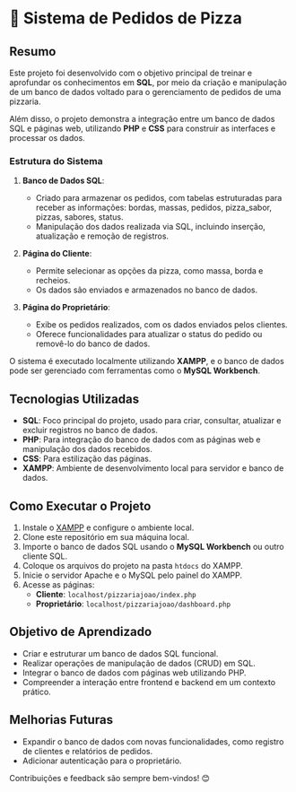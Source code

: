# 🍕 Sistema de Pedidos de Pizza  

## Resumo  
Este projeto foi desenvolvido com o objetivo principal de treinar e aprofundar os conhecimentos em **SQL**, por meio da criação e manipulação de um banco de dados voltado para o gerenciamento de pedidos de uma pizzaria.  

Além disso, o projeto demonstra a integração entre um banco de dados SQL e páginas web, utilizando **PHP** e **CSS** para construir as interfaces e processar os dados.  

### Estrutura do Sistema  
1. **Banco de Dados SQL**:  
   - Criado para armazenar os pedidos, com tabelas estruturadas para receber as informações: bordas, massas, pedidos, pizza_sabor, pizzas, sabores, status.
   - Manipulação dos dados realizada via SQL, incluindo inserção, atualização e remoção de registros.  

2. **Página do Cliente**:  
   - Permite selecionar as opções da pizza, como massa, borda e recheios.  
   - Os dados são enviados e armazenados no banco de dados.  

3. **Página do Proprietário**:  
   - Exibe os pedidos realizados, com os dados enviados pelos clientes.  
   - Oferece funcionalidades para atualizar o status do pedido ou removê-lo do banco de dados.  

O sistema é executado localmente utilizando **XAMPP**, e o banco de dados pode ser gerenciado com ferramentas como o **MySQL Workbench**.  

## Tecnologias Utilizadas  
- **SQL**: Foco principal do projeto, usado para criar, consultar, atualizar e excluir registros no banco de dados.  
- **PHP**: Para integração do banco de dados com as páginas web e manipulação dos dados recebidos.  
- **CSS**: Para estilização das páginas.  
- **XAMPP**: Ambiente de desenvolvimento local para servidor e banco de dados.  

## Como Executar o Projeto  
1. Instale o [XAMPP](https://www.apachefriends.org/index.html) e configure o ambiente local.  
2. Clone este repositório em sua máquina local.  
3. Importe o banco de dados SQL usando o **MySQL Workbench** ou outro cliente SQL.  
4. Coloque os arquivos do projeto na pasta `htdocs` do XAMPP.  
5. Inicie o servidor Apache e o MySQL pelo painel do XAMPP.  
6. Acesse as páginas:  
   - **Cliente**: `localhost/pizzariajoao/index.php`  
   - **Proprietário**: `localhost/pizzariajoao/dashboard.php`  

## Objetivo de Aprendizado  
- Criar e estruturar um banco de dados SQL funcional.  
- Realizar operações de manipulação de dados (CRUD) em SQL.  
- Integrar o banco de dados com páginas web utilizando PHP.  
- Compreender a interação entre frontend e backend em um contexto prático.  

## Melhorias Futuras  
- Expandir o banco de dados com novas funcionalidades, como registro de clientes e relatórios de pedidos. 
- Adicionar autenticação para o proprietário.  

Contribuições e feedback são sempre bem-vindos! 😊  

